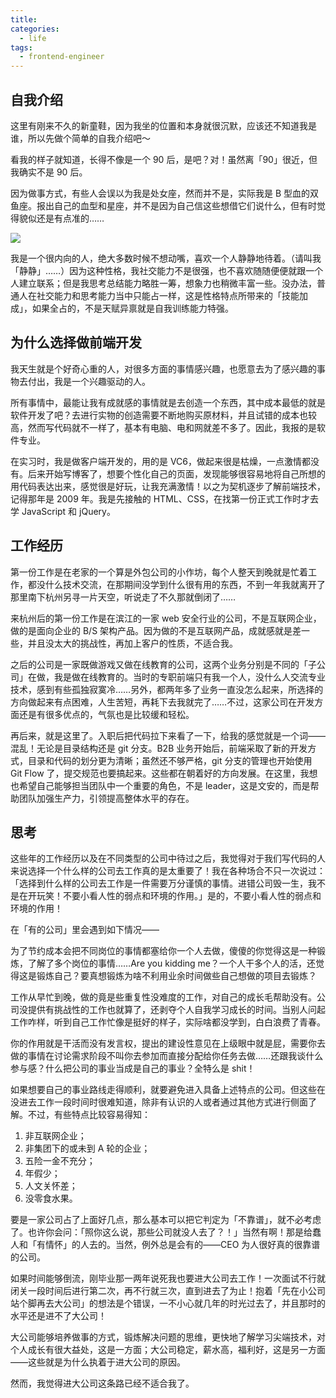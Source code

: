 ```yaml
---
title: 
categories:
  - life
tags:
  - frontend-engineer
---
```


## 自我介绍

这里有刚来不久的新童鞋，因为我坐的位置和本身就很沉默，应该还不知道我是谁，所以先做个简单的自我介绍吧～

看我的样子就知道，长得不像是一个 90 后，是吧？对！虽然离「90」很近，但我确实不是 90 后。

因为做事方式，有些人会误以为我是处女座，然而并不是，实际我是 B 型血的双鱼座。报出自己的血型和星座，并不是因为自己信这些想借它们说什么，但有时觉得貌似还是有点准的……

![](pisces.jpg)

我是一个很内向的人，绝大多数时候不想动嘴，喜欢一个人静静地待着。（请叫我「静静」……）因为这种性格，我社交能力不是很强，也不喜欢随随便便就跟一个人建立联系；但是我思考总结能力略胜一筹，想象力也稍微丰富一些。没办法，普通人在社交能力和思考能力当中只能占一样，这是性格特点所带来的「技能加成」，如果全占的，不是天赋异禀就是自我训练能力特强。

## 为什么选择做前端开发

我天生就是个好奇心重的人，对很多方面的事情感兴趣，也愿意去为了感兴趣的事物去付出，我是一个兴趣驱动的人。

所有事情中，最能让我有成就感的事情就是去创造一个东西，其中成本最低的就是软件开发了吧？去进行实物的创造需要不断地购买原材料，并且试错的成本也较高，然而写代码就不一样了，基本有电脑、电和网就差不多了。因此，我报的是软件专业。

在实习时，我是做客户端开发的，用的是 VC6，做起来很是枯燥，一点激情都没有。后来开始写博客了，想要个性化自己的页面，发现能够很容易地将自己所想的用代码表达出来，感觉很是好玩，让我充满激情！以之为契机逐步了解前端技术，记得那年是 2009 年。我是先接触的 HTML、CSS，在找第一份正式工作时才去学 JavaScript 和 jQuery。

## 工作经历

第一份工作是在老家的一个算是外包公司的小作坊，每个人整天到晚就是忙着工作，都没什么技术交流，在那期间没学到什么很有用的东西，不到一年我就离开了那里南下杭州另寻一片天空，听说走了不久那就倒闭了……

来杭州后的第一份工作是在滨江的一家 web 安全行业的公司，不是互联网企业，做的是面向企业的 B/S 架构产品。因为做的不是互联网产品，成就感就是差一些，并且没太大的挑战性，再加上客户的性质，不适合我。

之后的公司是一家既做游戏又做在线教育的公司，这两个业务分别是不同的「子公司」在做，我是做在线教育的。当时的专职前端只有我一个人，没什么人交流专业技术，感到有些孤独寂寞冷……另外，都两年多了业务一直没怎么起来，所选择的方向做起来有点困难，人生苦短，再耗下去我就完了……不过，这家公司在开发方面还是有很多优点的，气氛也是比较缓和轻松。

再后来，就是这里了。入职后把代码拉下来看了一下，给我的感觉就是一个词——混乱！无论是目录结构还是 git 分支。B2B 业务开始后，前端采取了新的开发方式，目录和代码的划分更为清晰；虽然还不够严格，git 分支的管理也开始使用 Git Flow 了，提交规范也要搞起来。这些都在朝着好的方向发展。在这里，我想也希望自己能够担当团队中一个重要的角色，不是 leader，这是文安的，而是帮助团队加强生产力，引领提高整体水平的存在。

## 思考

这些年的工作经历以及在不同类型的公司中待过之后，我觉得对于我们写代码的人来说选择一个什么样的公司去工作真的是太重要了！我在各种场合不只一次说过：「选择到什么样的公司去工作是一件需要万分谨慎的事情。进错公司毁一生，我不是在开玩笑！不要小看人性的弱点和环境的作用。」是的，不要小看人性的弱点和环境的作用！

在「有的公司」里会遇到如下情况——

为了节约成本会把不同岗位的事情都塞给你一个人去做，傻傻的你觉得这是一种锻炼，了解了多个岗位的事情……Are you kidding me？一个人干多个人的活，还觉得这是锻炼自己？要真想锻炼为啥不利用业余时间做些自己想做的项目去锻炼？

工作从早忙到晚，做的竟是些重复性没难度的工作，对自己的成长毛帮助没有。公司没提供有挑战性的工作也就算了，还剥夺个人自我学习成长的时间。当别人问起工作咋样，听到自己工作忙像是挺好的样子，实际啥都没学到，白白浪费了青春。

你的作用就是干活而没有发言权，提出的建设性意见在上级眼中就是屁，需要你去做的事情在讨论需求阶段不叫你去参加而直接分配给你任务去做……还跟我谈什么参与感？什么把公司的事业当成是自己的事业？全特么是 shit！

如果想要自己的事业路线走得顺利，就要避免进入具备上述特点的公司。但这些在没进去工作一段时间时很难知道，除非有认识的人或者通过其他方式进行侧面了解。不过，有些特点比较容易得知：

1. 非互联网企业；
2. 非集团下的或未到 A 轮的企业；
3. 五险一金不充分；
4. 年假少；
5. 人文关怀差；
6. 没零食水果。

要是一家公司占了上面好几点，那么基本可以把它判定为「不靠谱」，就不必考虑了。也许你会问：「照你这么说，那些公司就没人去了？！」当然有啊！那是给蠢人和「有情怀」的人去的。当然，例外总是会有的——CEO 为人很好真的很靠谱的公司。

如果时间能够倒流，刚毕业那一两年说死我也要进大公司去工作！一次面试不行就闭关一段时间后进行第二次，再不行就三次，直到进去了为止！抱着「先在小公司站个脚再去大公司」的想法是个错误，一不小心就几年的时光过去了，并且那时的水平还是进不了大公司！

大公司能够培养做事的方式，锻炼解决问题的思维，更快地了解学习尖端技术，对个人成长有很大益处，这是一方面；大公司稳定，薪水高，福利好，这是另一方面——这些就是为什么执着于进大公司的原因。

然而，我觉得进大公司这条路已经不适合我了。
